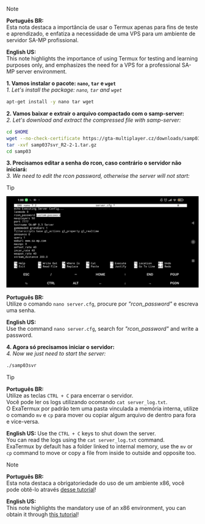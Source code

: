 > [!Note]
> **Português BR:** <br />
> Esta nota destaca a importância de usar o Termux apenas para fins de teste e aprendizado, e enfatiza a necessidade de uma VPS para um ambiente de servidor SA-MP profissional.
>
> **English US:** <br />
> This note highlights the importance of using Termux for testing and learning purposes only, and emphasizes the need for a VPS for a professional SA-MP server environment.

**1. Vamos instalar o pacote: `nano`, `tar` e `wget`** <br />
*1. Let's install the package: `nano`, `tar` and `wget`*

```bash
apt-get install -y nano tar wget
```

**2. Vamos baixar e extrair o arquivo compactado com o samp-server:** <br />
*2. Let's download and extract the compressed file with samp-server:*

```bash
cd $HOME
wget --no-check-certificate https://gta-multiplayer.cz/downloads/samp037svr_R2-2-1.tar.gz
tar -xvf samp037svr_R2-2-1.tar.gz
cd samp03
```

**3. Precisamos editar a senha do rcon, caso contrário o servidor não iniciará:** <br />
*3. We need to edit the rcon password, otherwise the server will not start:*

> [!Tip]
> ![Editing Configuration](https://raw.githubusercontent.com/pawn-team/Termux-Tricks/main/images/Screenshot_2024-02-07-01-00-58-909_com.termux.jpg)
>
> **Português BR:** <br />
> Utilize o comando `nano server.cfg`, procure por *"rcon_password"* e escreva uma senha.
>
> **English US:** <br />
> Use the command `nano server.cfg`, search for *"rcon_password"* and write a password.

**4. Agora só precisamos iniciar o servidor:** <br />
*4. Now we just need to start the server:*

```bash
./samp03svr
```

> [!Tip]
> **Português BR:** <br />
> Utilize as teclas `CTRL + C` para encerrar o servidor. <br />
> Você pode ler os logs utilizando ocomando `cat server_log.txt`. <br />
> O ExaTermux por padrão tem uma pasta vinculada a memória interna, utilize o comando `mv` e `cp` para mover ou copiar algum arquivo de dentro para fora e vice-versa.
>
> **English US:**
> Use the `CTRL + C` keys to shut down the server. <br />
> You can read the logs using the `cat server_log.txt` command. <br />
> ExaTermux by default has a folder linked to internal memory, use the `mv` or `cp` command to move or copy a file from inside to outside and opposite too.

> [!Note]
> **Português BR:** <br />
> Esta nota destaca a obrigatoriedade do uso de um ambiente x86, você pode obtê-lo através [desse tutorial](link)!
>
> **English US:** <br />
> This note highlights the mandatory use of an x86 environment, you can obtain it through [this tutorial](link)!
